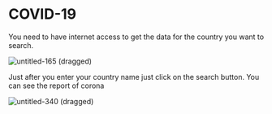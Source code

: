 # COVID-19

You need to have internet access to get the data for the country you want to search.

![untitled-165 (dragged)](https://user-images.githubusercontent.com/61702243/81061948-dd0bf680-8ef2-11ea-8b49-a114805f6dd9.jpg)


Just after you enter your country name just click on the search button. You can see the report of corona


![untitled-340 (dragged)](https://user-images.githubusercontent.com/61702243/81062323-5f94b600-8ef3-11ea-9c79-27acf966d32c.jpg)
